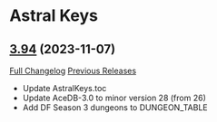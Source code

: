 # Astral Keys

## [3.94](https://github.com/astralguild/AstralKeys/tree/3.94) (2023-11-07)
[Full Changelog](https://github.com/astralguild/AstralKeys/compare/3.93...3.94) [Previous Releases](https://github.com/astralguild/AstralKeys/releases)

- Update AstralKeys.toc  
- Update AceDB-3.0 to minor version 28 (from 26)  
- Add DF Season 3 dungeons to DUNGEON\_TABLE  
